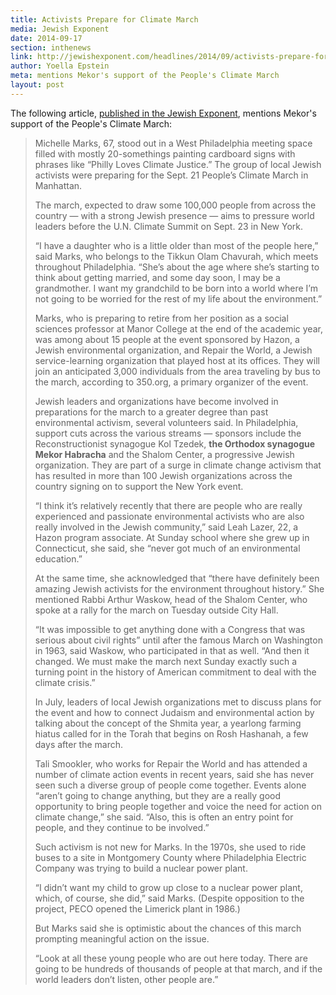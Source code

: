 ```yaml
---
title: Activists Prepare for Climate March
media: Jewish Exponent
date: 2014-09-17
section: inthenews
link: http://jewishexponent.com/headlines/2014/09/activists-prepare-for-climate-march
author: Yoella Epstein
meta: mentions Mekor's support of the People's Climate March
layout: post
---
```


The following article, [published in the Jewish Exponent](http://jewishexponent.com/headlines/2014/09/activists-prepare-for-climate-march), mentions Mekor's support of the People's Climate March:

>Michelle Marks, 67, stood out in a West Philadelphia meeting space filled with mostly 20-somethings painting cardboard signs with phrases like “Philly Loves Climate Justice.” The group of local Jewish activists were preparing for the Sept. 21 People’s Climate March in Manhattan.
>
>The march, expected to draw some 100,000 people from across the country — with a strong Jewish presence — aims to pressure world leaders before the U.N. Climate Summit on Sept. 23 in New York.
>
>“I have a daughter who is a little older than most of the people here,” said Marks, who belongs to the Tikkun Olam Chavurah, which meets throughout Phila­delphia. “She’s about the age where she’s starting to think about getting married, and some day soon, I may be a grandmother. I want my grandchild to be born into a world where I’m not going to be worried for the rest of my life about the environment.”
>
>Marks, who is preparing to retire from her position as a social sciences professor at Manor College at the end of the academic year, was among about 15 people at the event sponsored by Hazon, a Jewish environmental organization, and Repair the World, a Jewish service-learning organization that played host at its offices. They will join an anticipated 3,000 individuals from the area traveling by bus to the march, according to 350.org, a primary organizer of the event.
>
>Jewish leaders and organizations have become involved in  preparations for the march to a greater degree than past environmental activism, several volunteers said. In Philadelphia, support cuts across the various streams — sponsors include the Reconstructionist synagogue Kol Tzedek, **the Orthodox synagogue Mekor Habracha** and the Sha­lom Center, a progressive Jewish organization. They are part of a surge in climate change activism that has resulted in more than 100 Jewish organizations across the country signing on to support the New York event.
>
>“I think it’s relatively recently that there are people who are really experienced and passionate environmental activists who are also really involved in the Jewish community,” said Leah Lazer, 22, a Hazon program associate. At Sunday school where she grew up in Connecticut, she said, she “never got much of an environmental education.”
>
>At the same time, she acknowledged that “there have definitely been amazing Jewish activists for the environment throughout history.” She mentioned Rabbi Arthur Waskow, head of the Shalom Center, who spoke at a rally for the march on Tuesday outside City Hall.
>
>“It was impossible to get anything done with a Congress that was serious about civil rights” until after the famous March on Washington in 1963, said Was­kow, who participated in that as well. “And then it changed. We must make the march next Sunday exactly such a turning point in the history of American commitment to deal with the climate crisis.”
>
>In July, leaders of local Jewish organizations met to discuss plans for the event and how to connect Judaism and environmental action by talking about the concept of the Shmita year, a yearlong farming hiatus called for in the Torah that begins on Rosh Hashanah, a few days after the march.
>
>Tali Smookler, who works for Repair the World and has attended a number of climate action events in recent years, said she has never seen such a diverse group of people come together. Events alone “aren’t going to change anything, but they are a really good opportunity to bring people together and voice the need for action on climate change,” she said. “Also, this is often an entry point for people, and they continue to be involved.”
>
>Such activism is not new for Marks. In the 1970s, she used to ride buses to a site in Montgomery County where Philadelphia Electric Company was trying to build a nuclear power plant.  
>
>“I didn’t want my child to grow up close to a nuclear power plant, which, of course, she did,” said Marks. (Despite opposition to the project, PECO opened the Limerick plant in 1986.)
>
>But Marks said she is optimistic about the chances of this march prompting meaningful action on the issue.
>
>“Look at all these young people who are out here today. There are going to be hundreds of thousands of people at that march, and if the world leaders don’t listen, other people are.”